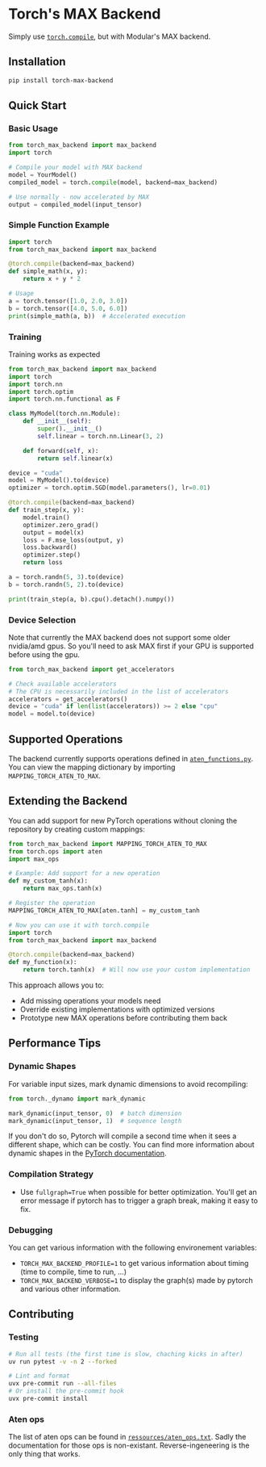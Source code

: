 # Torch's MAX Backend

Simply use [`torch.compile`](https://docs.pytorch.org/tutorials/intermediate/torch_compile_tutorial.html), but with Modular's MAX backend.

## Installation

```bash
pip install torch-max-backend
```

## Quick Start

### Basic Usage

```python
from torch_max_backend import max_backend
import torch

# Compile your model with MAX backend
model = YourModel()
compiled_model = torch.compile(model, backend=max_backend)

# Use normally - now accelerated by MAX
output = compiled_model(input_tensor)
```

### Simple Function Example

```python
import torch
from torch_max_backend import max_backend

@torch.compile(backend=max_backend)
def simple_math(x, y):
    return x + y * 2

# Usage
a = torch.tensor([1.0, 2.0, 3.0])
b = torch.tensor([4.0, 5.0, 6.0])
print(simple_math(a, b))  # Accelerated execution
```

### Training

Training works as expected 

```python
from torch_max_backend import max_backend
import torch
import torch.nn
import torch.optim
import torch.nn.functional as F

class MyModel(torch.nn.Module):
    def __init__(self):
        super().__init__()
        self.linear = torch.nn.Linear(3, 2)

    def forward(self, x):
        return self.linear(x)

device = "cuda"
model = MyModel().to(device)
optimizer = torch.optim.SGD(model.parameters(), lr=0.01)

@torch.compile(backend=max_backend)
def train_step(x, y):
    model.train()
    optimizer.zero_grad()
    output = model(x)
    loss = F.mse_loss(output, y)
    loss.backward()
    optimizer.step()
    return loss

a = torch.randn(5, 3).to(device)
b = torch.randn(5, 2).to(device)

print(train_step(a, b).cpu().detach().numpy())
```

### Device Selection

Note that currently the MAX backend does not support some older nvidia/amd gpus.
So you'll need to ask MAX first if your GPU is supported before 
using the gpu.

```python
from torch_max_backend import get_accelerators

# Check available accelerators
# The CPU is necessarily included in the list of accelerators
accelerators = get_accelerators()
device = "cuda" if len(list(accelerators)) >= 2 else "cpu"
model = model.to(device)
```


## Supported Operations

The backend currently supports operations defined in [`aten_functions.py`](https://github.com/gabrieldemarmiesse/max-torch-backend/blob/main/torch_max_backend/aten_functions.py). You can view the mapping dictionary by importing `MAPPING_TORCH_ATEN_TO_MAX`.

## Extending the Backend

You can add support for new PyTorch operations without cloning the repository by creating custom mappings:

```python
from torch_max_backend import MAPPING_TORCH_ATEN_TO_MAX
from torch.ops import aten
import max_ops

# Example: Add support for a new operation
def my_custom_tanh(x):
    return max_ops.tanh(x)

# Register the operation
MAPPING_TORCH_ATEN_TO_MAX[aten.tanh] = my_custom_tanh

# Now you can use it with torch.compile
import torch
from torch_max_backend import max_backend

@torch.compile(backend=max_backend)
def my_function(x):
    return torch.tanh(x)  # Will now use your custom implementation
```

This approach allows you to:
- Add missing operations your models need
- Override existing implementations with optimized versions
- Prototype new MAX operations before contributing them back

## Performance Tips

### Dynamic Shapes
For variable input sizes, mark dynamic dimensions to avoid recompiling:

```python
from torch._dynamo import mark_dynamic

mark_dynamic(input_tensor, 0)  # batch dimension
mark_dynamic(input_tensor, 1)  # sequence length
```

If you don't do so, Pytorch will compile a second time when it sees a different shape, which can be costly.
You can find more information about dynamic shapes in the [PyTorch documentation](https://docs.pytorch.org/docs/stable/torch.compiler_dynamic_shapes.html).

### Compilation Strategy
- Use `fullgraph=True` when possible for better optimization. You'll get an error message if 
  pytorch has to trigger a graph break, making it easy to fix.

### Debugging
You can get various information with the following environement variables:
* `TORCH_MAX_BACKEND_PROFILE=1` to get various information about timing (time to compile, time to run, ...)
* `TORCH_MAX_BACKEND_VERBOSE=1` to display the graph(s) made by pytorch and various other information.


## Contributing
### Testing

```bash
# Run all tests (the first time is slow, chaching kicks in after)
uv run pytest -v -n 2 --forked

# Lint and format
uvx pre-commit run --all-files
# Or install the pre-commit hook
uvx pre-commit install
```

### Aten ops
The list of aten ops can be found in [`ressources/aten_ops.txt`](ressources/aten_ops.txt). Sadly 
the documentation for those ops is non-existant. Reverse-ingeneering is the only thing that works.
